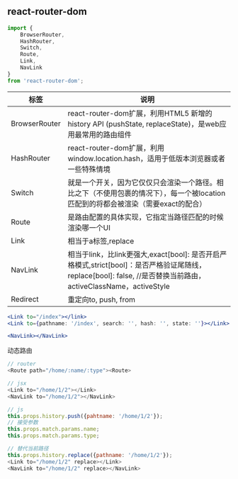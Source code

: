 react-router-dom
--------------------

```js
import {
    BrowserRouter,
    HashRouter,
    Switch,
    Route,
    Link,
    NavLink
} 
from 'react-router-dom';
```

|标签            |说明|
|-------------  |----|
|BrowserRouter  |react-router-dom扩展，利用HTML5 新增的history API (pushState, replaceState)，是web应用最常用的路由组件|
|HashRouter     |react-router-dom扩展，利用window.location.hash，适用于低版本浏览器或者一些特殊情境|
|Switch         |就是一个开关，因为它仅仅只会渲染一个路径。相比之下（不使用<Switch>包裹的情况下），每一个被location匹配到的<Route>将都会被渲染（需要exact的配合）|
|Route          |是路由配置的具体实现，它指定当路径匹配的时候渲染哪一个UI|
|Link           |相当于a标签,replace|
|NavLink        |相当于link，比link更强大,exact[bool]: 是否开启严格模式,strict[bool]：是否严格验证尾随线，replace[bool]: false, //是否替换当前路由，activeClassName，activeStyle|
|Redirect       |重定向to, push, from|


```jsx
<Link to="/index"></link>
<Link to={pathname: '/index', search: '', hash: '', state: ''}></Link>

<NavLink></NavLink>
```

动态路由
```js
// router
<Route path="/home/:name/:type"><Route>

// jsx
<Link to="/home/1/2"></Link>
<NavLink to="/home/1/2"></NavLink>

// js
this.props.history.push({pahtname: '/home/1/2'});
// 接受参数
this.props.match.params.name;
this.props.match.params.type;

// 替代当前路径
this.props.history.replace({pathname: '/home/1/2'});
<Link to="/home/1/2" replace></Link>
<NavLink to="/home/1/2" replace></NavLink>
```
